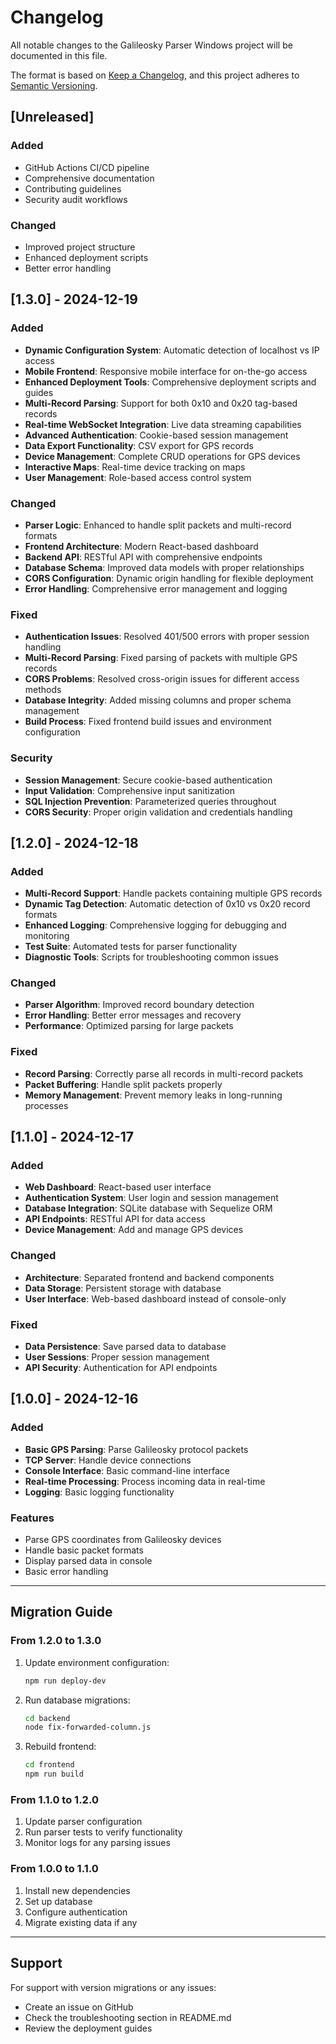 # Changelog

All notable changes to the Galileosky Parser Windows project will be documented in this file.

The format is based on [Keep a Changelog](https://keepachangelog.com/en/1.0.0/),
and this project adheres to [Semantic Versioning](https://semver.org/spec/v2.0.0.html).

## [Unreleased]

### Added
- GitHub Actions CI/CD pipeline
- Comprehensive documentation
- Contributing guidelines
- Security audit workflows

### Changed
- Improved project structure
- Enhanced deployment scripts
- Better error handling

## [1.3.0] - 2024-12-19

### Added
- **Dynamic Configuration System**: Automatic detection of localhost vs IP access
- **Mobile Frontend**: Responsive mobile interface for on-the-go access
- **Enhanced Deployment Tools**: Comprehensive deployment scripts and guides
- **Multi-Record Parsing**: Support for both 0x10 and 0x20 tag-based records
- **Real-time WebSocket Integration**: Live data streaming capabilities
- **Advanced Authentication**: Cookie-based session management
- **Data Export Functionality**: CSV export for GPS records
- **Device Management**: Complete CRUD operations for GPS devices
- **Interactive Maps**: Real-time device tracking on maps
- **User Management**: Role-based access control system

### Changed
- **Parser Logic**: Enhanced to handle split packets and multi-record formats
- **Frontend Architecture**: Modern React-based dashboard
- **Backend API**: RESTful API with comprehensive endpoints
- **Database Schema**: Improved data models with proper relationships
- **CORS Configuration**: Dynamic origin handling for flexible deployment
- **Error Handling**: Comprehensive error management and logging

### Fixed
- **Authentication Issues**: Resolved 401/500 errors with proper session handling
- **Multi-Record Parsing**: Fixed parsing of packets with multiple GPS records
- **CORS Problems**: Resolved cross-origin issues for different access methods
- **Database Integrity**: Added missing columns and proper schema management
- **Build Process**: Fixed frontend build issues and environment configuration

### Security
- **Session Management**: Secure cookie-based authentication
- **Input Validation**: Comprehensive input sanitization
- **SQL Injection Prevention**: Parameterized queries throughout
- **CORS Security**: Proper origin validation and credentials handling

## [1.2.0] - 2024-12-18

### Added
- **Multi-Record Support**: Handle packets containing multiple GPS records
- **Dynamic Tag Detection**: Automatic detection of 0x10 vs 0x20 record formats
- **Enhanced Logging**: Comprehensive logging for debugging and monitoring
- **Test Suite**: Automated tests for parser functionality
- **Diagnostic Tools**: Scripts for troubleshooting common issues

### Changed
- **Parser Algorithm**: Improved record boundary detection
- **Error Handling**: Better error messages and recovery
- **Performance**: Optimized parsing for large packets

### Fixed
- **Record Parsing**: Correctly parse all records in multi-record packets
- **Packet Buffering**: Handle split packets properly
- **Memory Management**: Prevent memory leaks in long-running processes

## [1.1.0] - 2024-12-17

### Added
- **Web Dashboard**: React-based user interface
- **Authentication System**: User login and session management
- **Database Integration**: SQLite database with Sequelize ORM
- **API Endpoints**: RESTful API for data access
- **Device Management**: Add and manage GPS devices

### Changed
- **Architecture**: Separated frontend and backend components
- **Data Storage**: Persistent storage with database
- **User Interface**: Web-based dashboard instead of console-only

### Fixed
- **Data Persistence**: Save parsed data to database
- **User Sessions**: Proper session management
- **API Security**: Authentication for API endpoints

## [1.0.0] - 2024-12-16

### Added
- **Basic GPS Parsing**: Parse Galileosky protocol packets
- **TCP Server**: Handle device connections
- **Console Interface**: Basic command-line interface
- **Real-time Processing**: Process incoming data in real-time
- **Logging**: Basic logging functionality

### Features
- Parse GPS coordinates from Galileosky devices
- Handle basic packet formats
- Display parsed data in console
- Basic error handling

---

## Migration Guide

### From 1.2.0 to 1.3.0
1. Update environment configuration:
   ```bash
   npm run deploy-dev
   ```
2. Run database migrations:
   ```bash
   cd backend
   node fix-forwarded-column.js
   ```
3. Rebuild frontend:
   ```bash
   cd frontend
   npm run build
   ```

### From 1.1.0 to 1.2.0
1. Update parser configuration
2. Run parser tests to verify functionality
3. Monitor logs for any parsing issues

### From 1.0.0 to 1.1.0
1. Install new dependencies
2. Set up database
3. Configure authentication
4. Migrate existing data if any

---

## Support

For support with version migrations or any issues:
- Create an issue on GitHub
- Check the troubleshooting section in README.md
- Review the deployment guides 